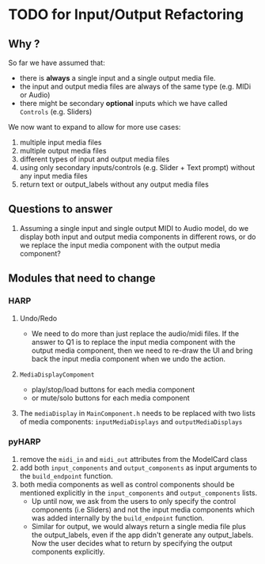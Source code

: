 # TODO for Input/Output Refactoring

## Why ?

So far we have assumed that:
- there is **always** a single input and a single output media file. 
- the input and output media files are always of the same type (e.g. MIDi or Audio)
- there might be secondary **optional** inputs which we have called `Controls` (e.g. Sliders)

We now want to expand to allow for more use cases:
1. multiple input media files
2. multiple output media files
3. different types of input and output media files
4. using only secondary inputs/controls (e.g. Slider + Text prompt) without any input media files
5. return text or output_labels without any output media files 

## Questions to answer

1. Assuming a single input and single output MIDI to Audio model, do we display both input and output media components in different rows, or do we replace the input media component with the output media component?


## Modules that need to change

### HARP
1. Undo/Redo
    - We need to do more than just replace the audio/midi files. If the answer to Q1 is to replace the input media component with the output media component, then we need to re-draw the UI and bring back the input media component when we undo the action.

2. `MediaDisplayCompoment`
    - play/stop/load buttons for each media component
    - or mute/solo buttons for each media component

3. The `mediaDisplay` in `MainComponent.h` needs to be replaced with two lists of media components: `inputMediaDisplays` and `outputMediaDisplays`

### pyHARP

1. remove the `midi_in` and `midi_out` attributes from the ModelCard class
2. add both `input_components` and `output_components` as input arguments to the `build_endpoint` function. 
3. both media components as well as control components should be mentioned explicitly in the `input_components` and `output_components` lists.
    - Up until now, we ask from the users to only specify the control components (i.e Sliders) and not the input media components which was added internally by the `build_endpoint` function.
    - Similar for output, we would always return a single media file plus the output_labels, even if the app didn't generate any output_labels. Now the user decides what to return by specifying the output components explicitly.